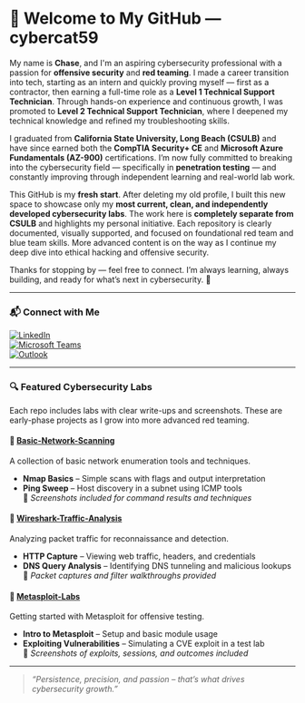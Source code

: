 # 👋 Welcome to My GitHub — cybercat59

My name is **Chase**, and I'm an aspiring cybersecurity professional with a passion for **offensive security** and **red teaming**. I made a career transition into tech, starting as an intern and quickly proving myself — first as a contractor, then earning a full-time role as a **Level 1 Technical Support Technician**. Through hands-on experience and continuous growth, I was promoted to **Level 2 Technical Support Technician**, where I deepened my technical knowledge and refined my troubleshooting skills.

I graduated from **California State University, Long Beach (CSULB)** and have since earned both the **CompTIA Security+ CE** and **Microsoft Azure Fundamentals (AZ-900)** certifications. I’m now fully committed to breaking into the cybersecurity field — specifically in **penetration testing** — and constantly improving through independent learning and real-world lab work.

This GitHub is my **fresh start**. After deleting my old profile, I built this new space to showcase only my **most current, clean, and independently developed cybersecurity labs**. The work here is **completely separate from CSULB** and highlights my personal initiative. Each repository is clearly documented, visually supported, and focused on foundational red team and blue team skills. More advanced content is on the way as I continue my deep dive into ethical hacking and offensive security.

Thanks for stopping by — feel free to connect. I’m always learning, always building, and ready for what’s next in cybersecurity. 🔐

---

### 📬 Connect with Me

[![LinkedIn](https://img.shields.io/badge/LinkedIn-Chase%20Ridenour-blue?style=for-the-badge&logo=linkedin&logoColor=white)](https://www.linkedin.com/in/chaseridenour)  
[![Microsoft Teams](https://img.shields.io/badge/Microsoft%20Teams-cybercat59@outlook.com-6264A7?style=for-the-badge&logo=microsoftteams&logoColor=white)](mailto:cybercat59@outlook.com)  
[![Outlook](https://img.shields.io/badge/Outlook-cybercat59@outlook.com-0078D4?style=for-the-badge&logo=microsoftoutlook&logoColor=white)](mailto:cybercat59@outlook.com)

---

### 🔍 Featured Cybersecurity Labs

Each repo includes labs with clear write-ups and screenshots. These are early-phase projects as I grow into more advanced red teaming.

#### 🔹 [Basic-Network-Scanning](https://github.com/cybercat59/Basic-Network-Scanning)
A collection of basic network enumeration tools and techniques.
- **Nmap Basics** – Simple scans with flags and output interpretation  
- **Ping Sweep** – Host discovery in a subnet using ICMP tools  
📸 *Screenshots included for command results and techniques*

#### 🔹 [Wireshark-Traffic-Analysis](https://github.com/cybercat59/Wireshark-Traffic-Analysis)
Analyzing packet traffic for reconnaissance and detection.
- **HTTP Capture** – Viewing web traffic, headers, and credentials  
- **DNS Query Analysis** – Identifying DNS tunneling and malicious lookups  
📸 *Packet captures and filter walkthroughs provided*

#### 🔹 [Metasploit-Labs](https://github.com/cybercat59/Metasploit-Labs)
Getting started with Metasploit for offensive testing.
- **Intro to Metasploit** – Setup and basic module usage  
- **Exploiting Vulnerabilities** – Simulating a CVE exploit in a test lab  
📸 *Screenshots of exploits, sessions, and outcomes included*

---

> _“Persistence, precision, and passion – that’s what drives cybersecurity growth.”_
